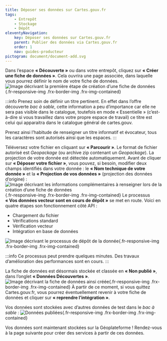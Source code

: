 ```yaml
---
title: Déposer ses données sur Cartes.gouv.fr
tags:
    - Entrepôt
    - Stockage
    - Dépôt
eleventyNavigation:
    key: Déposer ses données sur Cartes.gouv.fr
    parent: Publier des données via Cartes.gouv.fr
    order: 1
    nav: guides-producteur
pictogram: document/document-add.svg
---
```


Dans l’espace **« Découverte »** ou dans votre entrepôt, cliquez sur **« Créer une fiche de données »**. Cela ouvrira une page associée, dans laquelle vous pourrez définir le nom de votre fiche de données.
![Image décrivant la première étape de création d’une fiche de données](/img/guides/producteur/publier-des-donnees-via-cartes-gouv/deposer-donnees-sur-cartes-gouv/01_creer-fiche.png){.fr-responsive-img .frx-border-img .frx-img-contained}

:::info
Prenez soin de définir un titre pertinent. En effet dans l’offre découverte _bac à sable_, cette information a peu d’importance car elle ne sera pas visible dans le catalogue, toutefois en mode « Essentielle » (c’est-à-dire si vous travaillez dans votre propre espace de travail) ce titre est celui qui apparaitra dans le catalogue général de cartes.gouv.

Prenez ainsi l’habitude de renseigner un titre informatif et évocateur, tous les caractères sont autorisés ainsi que les espaces.
:::

Téléversez votre fichier en cliquant sur **« Parcourir »**. Le format de fichier autorisé est _Geopackage_ (ou archive zip contenant un _Geopackage_). La projection de votre donnée est détectée automatiquement.
Avant de cliquer sur **« Déposer votre fichier »**, vous pouvez, si besoin, modifier deux champs identifiés dans votre donnée : le **« Nom technique de votre donnée »** et la **« Projection de vos données »** (projection des données d’origine) :
![Image décrivant les informations complémentaires à renseigner lors de la création d’une fiche de données](/img/guides/producteur/publier-des-donnees-via-cartes-gouv/deposer-donnees-sur-cartes-gouv/02_creer-fiche.png){.fr-responsive-img .frx-border-img .frx-img-contained}
Le processus **« Vos données vecteur sont en cours de dépôt »** se met en route. Voici en quatre étapes son fonctionnement côté API :

- Chargement du fichier
- Vérifications standard
- Vérification vecteur
- Intégration en base de données

![Image décrivant le processus de dépôt de la donnée](/img/guides/producteur/publier-des-donnees-via-cartes-gouv/deposer-donnees-sur-cartes-gouv/03_depot.png){.fr-responsive-img .frx-border-img .frx-img-contained}

:::info
Ce processus peut prendre quelques minutes. Des travaux d’amélioration des performances sont en cours.
:::

La fiche de données est désormais stockée et classée en **« Non publié »**, dans l’onglet **« Données Découvertes »**.
![Image décrivant la fiche de données ainsi créée](/img/guides/producteur/publier-des-donnees-via-cartes-gouv/deposer-donnees-sur-cartes-gouv/04_fiche-donnees.png){.fr-responsive-img .frx-border-img .frx-img-contained}
À partir de ce moment, si vous quittez Cartes.gouv.fr, vous pourrez éventuellement revenir à votre fiche de données et cliquer sur **« reprendre l’intégration »**.

Vos données sont stockées avec d’autres données de test dans le *bac à sable* :
![Données publiées](/img/guides/producteur/publier-des-donnees-via-cartes-gouv/deposer-donnees-sur-cartes-gouv/05_liste.png){.fr-responsive-img .frx-border-img .frx-img-contained}

Vos données sont maintenant stockées sur la Géoplateforme ! Rendez-vous à la page suivante pour créer des services à partir de ces données.
